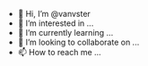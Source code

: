 - 👋 Hi, I’m @vanvster
- 👀 I’m interested in ...
- 🌱 I’m currently learning ...
- 💞️ I’m looking to collaborate on ...
- 📫 How to reach me ...

<!---
vanvster/vanvster is a ✨ special ✨ repository because its `README.md` (this file) appears on your GitHub profile.
You can click the Preview link to take a look at your changes.
--->
